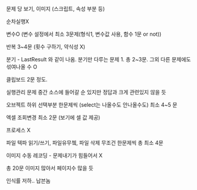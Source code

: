 

문제 당 보기, 이미지 (스크립트, 속성 부분 등)

순차실행X

변수O (변수 설정에서 최소 3문제(형식1, 변수값 사용, 함수 1문 or not))

반복 3~4문 (횟수 구하기, 약식성 X)

분기 - LastResult 와 같이 나옴. 분기만 다루는 문제 1. 총 2~3문. 그외 다른 문제에도 섞여나올 수 O

클립보드 2문 정도.

실행관리 문제 중간 소스에 들어갈 순 있지만 정답과 크게 관련있지 않을 듯

오브젝트 하위 선택부분 한문제씩 (select는 나올수도 안나올수도) 최소 4~5 문

엑셀 조회변경 최소 2문 (보기에 셀 값 제공)

프로세스 X

파일 텍파 읽기/쓰기, 파일유무쳌, 파일 삭제 무조건 한문제씩 총 최소 4문 

이미지 수동 레코딩 - 문제내기가 힘들어서 X





총 20문 이미지 많아서 페이지수 많을 듯



인식률 저하.. 납븐놈